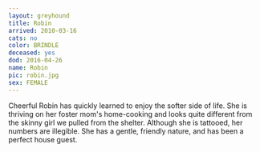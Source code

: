 ```yaml
---
layout: greyhound
title: Robin
arrived: 2010-03-16
cats: no
color: BRINDLE
deceased: yes
dod: 2016-04-26
name: Robin
pic: robin.jpg
sex: FEMALE
---
```


Cheerful Robin has quickly learned to enjoy the softer side of life. She is thriving on her foster mom's home-cooking
and looks quite different from the skinny girl we pulled from the shelter. Although she is tattooed, her numbers are
illegible. She has a gentle, friendly nature, and has been a perfect house guest.
